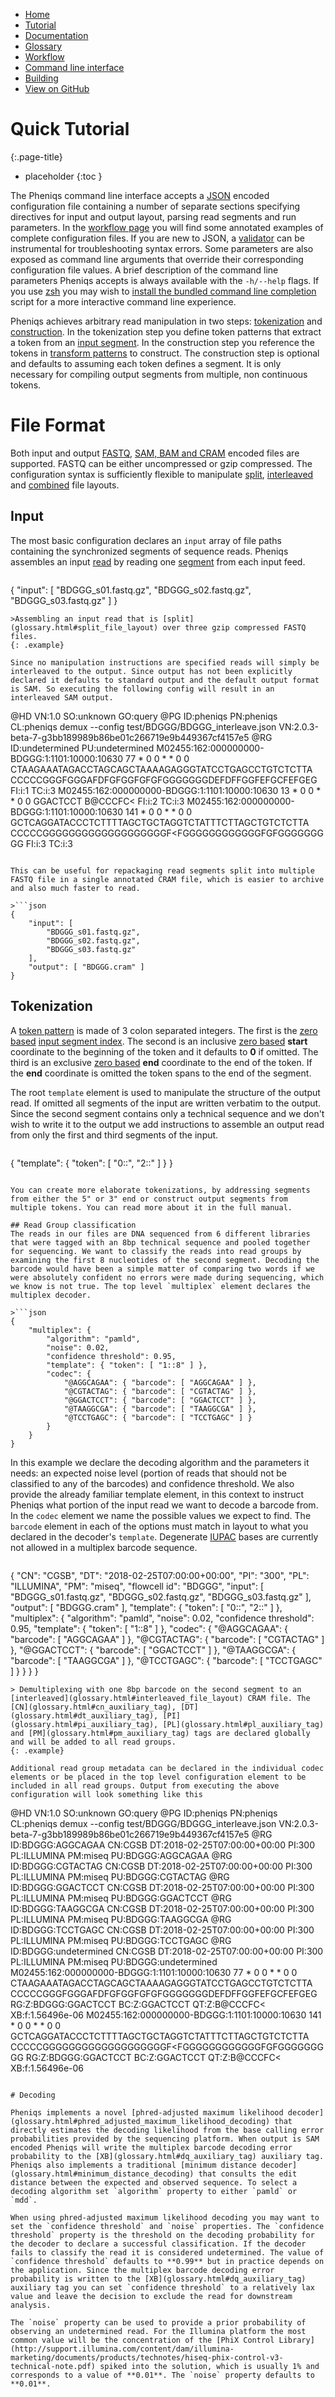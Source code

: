 <!--
    Pheniqs : PHilology ENcoder wIth Quality Statistics
    Copyright (C) 2018  Lior Galanti
    NYU Center for Genetics and System Biology

    Author: Lior Galanti <lior.galanti@nyu.edu>

    This program is free software: you can redistribute it and/or modify
    it under the terms of the GNU Affero General Public License as
    published by the Free Software Foundation, either version 3 of the
    License, or (at your option) any later version.

    This program is distributed in the hope that it will be useful,
    but WITHOUT ANY WARRANTY; without even the implied warranty of
    MERCHANTABILITY or FITNESS FOR A PARTICULAR PURPOSE.  See the
    GNU Affero General Public License for more details.

    You should have received a copy of the GNU Affero General Public License
    along with this program.  If not, see <http://www.gnu.org/licenses/>.
-->

<section id="navigation">
    <ul>
        <li><a                  href="/pheniqs/">Home</a></li>
        <li><a class="active"   href="/pheniqs/tutorial.html">Tutorial</a></li>
        <li><a                  href="/pheniqs/manual.html">Documentation</a></li>
        <li><a                  href="/pheniqs/glossary.html">Glossary</a></li>
        <li><a                  href="/pheniqs/workflow.html">Workflow</a></li>
        <li><a                  href="/pheniqs/cli.html">Command line interface</a></li>
        <li><a                  href="/pheniqs/building.html">Building</a></li>
        <li><a class="github"   href="http://github.com/biosails/pheniqs">View on GitHub</a></li>
    </ul>
    <div class="clear" />
</section>

# Quick Tutorial
{:.page-title}

* placeholder
{:toc }

The Pheniqs command line interface accepts a [JSON](https://en.wikipedia.org/wiki/JSON) encoded configuration file containing a number of separate sections specifying directives for input and output layout, parsing read segments and run parameters. In the [workflow page](workflow.html) you will find some annotated examples of complete configuration files. If you are new to JSON, a [validator](cli.html#json-validation) can be instrumental for troubleshooting syntax errors. Some parameters are also exposed as command line arguments that override their corresponding configuration file values. A brief description of the command line parameters Pheniqs accepts is always available with the `-h/--help` flags. If you use [zsh](https://en.wikipedia.org/wiki/Z_shell) you may wish to [install the bundled command line completion](cli.html#zsh-completion) script for a more interactive command line experience.

Pheniqs achieves arbitrary read manipulation in two steps: [tokenization](#tokenization) and [construction](#construction). In the tokenization step you define token patterns that extract a token from an [input segment](glossary.html#input_segment). In the construction step you reference the tokens in [transform patterns](manual.html#transform-pattern) to construct. The construction step is optional and defaults to assuming each token defines a segment. It is only necessary for compiling output segments from multiple, non continuous tokens.

# File Format
Both input and output [FASTQ](glossary.html#fastq), [SAM, BAM and CRAM](glossary.html#htslib) encoded files are supported. FASTQ can be either uncompressed or gzip compressed. The configuration syntax is sufficiently flexible to manipulate [split](glossary.html#split_file_layout), [interleaved](glossary.html#interleaved_file_layout) and [combined](glossary.html#combined_file_layout) file layouts.

## Input
The most basic configuration declares an `input` array of file paths containing the synchronized segments of sequence reads. Pheniqs assembles an input [read](glossary.html#read) by reading one [segment](glossary.html#segment) from each input feed.

>```json
{
    "input": [
        "BDGGG_s01.fastq.gz",
        "BDGGG_s02.fastq.gz",
        "BDGGG_s03.fastq.gz"
    ]
}
```
>Assembling an input read that is [split](glossary.html#split_file_layout) over three gzip compressed FASTQ files.
{: .example}

Since no manipulation instructions are specified reads will simply be interleaved to the output. Since output has not been explicitly declared it defaults to standard output and the default output format is SAM. So executing the following config will result in an interleaved SAM output.

```
@HD     VN:1.0  SO:unknown      GO:query
@PG     ID:pheniqs      PN:pheniqs      CL:pheniqs demux --config test/BDGGG/BDGGG_interleave.json      VN:2.0.3-beta-7-g3bb189989b86be01c266719e9b449367cf4157e5
@RG     ID:undetermined PU:undetermined
M02455:162:000000000-BDGGG:1:1101:10000:10630   77      *       0       0       *       *       0       0       CTAAGAAATAGACCTAGCAGCTAAAAGAGGGTATCCTGAGCCTGTCTCTTA     CCCCCGGGFGGGAFDFGFGGFGFGFGGGGGGGDEFDFFGGFEFGCFEFGEG     FI:i:1  TC:i:3
M02455:162:000000000-BDGGG:1:1101:10000:10630   13      *       0       0       *       *       0       0       GGACTCCT        B@CCCFC<        FI:i:2  TC:i:3
M02455:162:000000000-BDGGG:1:1101:10000:10630   141     *       0       0       *       *       0       0       GCTCAGGATACCCTCTTTTAGCTGCTAGGTCTATTTCTTAGCTGTCTCTTA     CCCCCGGGGGGGGGGGGGGGGGGGF<FGGGGGGGGGGGGFGFGGGGGGGGG     FI:i:3  TC:i:3
```

This can be useful for repackaging read segments split into multiple FASTQ file in a single annotated CRAM file, which is easier to archive and also much faster to read.

>```json
{
    "input": [
        "BDGGG_s01.fastq.gz",
        "BDGGG_s02.fastq.gz",
        "BDGGG_s03.fastq.gz"
    ],
    "output": [ "BDGGG.cram" ]
}
```

## Tokenization
A [token pattern](manual.html#tokenization) is made of 3 colon separated integers. The first is the [zero based](glossary.html#zero_based_coordinate) [input segment index](glossary.html#input_segment). The second is an inclusive [zero based](glossary.html#zero_based_coordinate) **start** coordinate to the beginning of the token and it defaults to **0** if omitted. The third is an exclusive [zero based](glossary.html#zero_based_coordinate) **end** coordinate to the end of the token. If the **end** coordinate is omitted the token spans to the end of the segment.

The root `template` element is used to manipulate the structure of the output read. If omitted all segments of the input are written verbatim to the output. Since the second segment contains only a technical sequence and we don't wish to write it to the output we add instructions to assemble an output read from only the first and third segments of the input.

>```json
{ "template": { "token": [ "0::", "2::" ] } }
```

You can create more elaborate tokenizations, by addressing segments from either the 5" or 3" end or construct output segments from multiple tokens. You can read more about it in the full manual.

## Read Group classification
The reads in our files are DNA sequenced from 6 different libraries that were tagged with an 8bp technical sequence and pooled together for sequencing. We want to classify the reads into read groups by examining the first 8 nucleotides of the second segment. Decoding the barcode would have been a simple matter of comparing two words if we were absolutely confident no errors were made during sequencing, which we know is not true. The top level `multiplex` element declares the multiplex decoder.

>```json
{
    "multiplex": {
        "algorithm": "pamld",
        "noise": 0.02,
        "confidence threshold": 0.95,
        "template": { "token": [ "1::8" ] },
        "codec": {
            "@AGGCAGAA": { "barcode": [ "AGGCAGAA" ] },
            "@CGTACTAG": { "barcode": [ "CGTACTAG" ] },
            "@GGACTCCT": { "barcode": [ "GGACTCCT" ] },
            "@TAAGGCGA": { "barcode": [ "TAAGGCGA" ] },
            "@TCCTGAGC": { "barcode": [ "TCCTGAGC" ] }
        }
    }
}
```

In this example we declare the decoding algorithm and the parameters it needs: an expected noise level (portion of reads that should not be classified to any of the barcodes) and confidence threshold. We also provide the already familiar template element, in this context to instruct Pheniqs what portion of the input read we want to decode a barcode from. In the `codec` element we name the possible values we expect to find. The `barcode` element in each of the options must match in layout to what you declared in the decoder's `template`. Degenerate [IUPAC](https://en.wikipedia.org/wiki/Nucleic_acid_notation) bases are currently not allowed in a multiplex barcode sequence.

>```json
{
    "CN": "CGSB",
    "DT": "2018-02-25T07:00:00+00:00",
    "PI": "300",
    "PL": "ILLUMINA",
    "PM": "miseq",
    "flowcell id": "BDGGG",
    "input": [
        "BDGGG_s01.fastq.gz",
        "BDGGG_s02.fastq.gz",
        "BDGGG_s03.fastq.gz"
    ],
    "output": [ "BDGGG.cram" ],
    "template": { "token": [ "0::", "2::" ] },
    "multiplex": {
        "algorithm": "pamld",
        "noise": 0.02,
        "confidence threshold": 0.95,
        "template": { "token": [ "1::8" ] },
        "codec": {
            "@AGGCAGAA": { "barcode": [ "AGGCAGAA" ] },
            "@CGTACTAG": { "barcode": [ "CGTACTAG" ] },
            "@GGACTCCT": { "barcode": [ "GGACTCCT" ] },
            "@TAAGGCGA": { "barcode": [ "TAAGGCGA" ] },
            "@TCCTGAGC": { "barcode": [ "TCCTGAGC" ] }
        }
    }
}
```
> Demultiplexing with one 8bp barcode on the second segment to an [interleaved](glossary.html#interleaved_file_layout) CRAM file. The [CN](glossary.html#cn_auxiliary_tag), [DT](glossary.html#dt_auxiliary_tag), [PI](glossary.html#pi_auxiliary_tag), [PL](glossary.html#pl_auxiliary_tag) and [PM](glossary.html#pm_auxiliary_tag) tags are declared globally and will be added to all read groups.
{: .example}

Additional read group metadata can be declared in the individual codec elements or be placed in the top level configuration element to be included in all read groups. Output from executing the above configuration will look something like this

```
@HD     VN:1.0  SO:unknown      GO:query
@PG     ID:pheniqs      PN:pheniqs      CL:pheniqs demux --config test/BDGGG/BDGGG_interleave.json      VN:2.0.3-beta-7-g3bb189989b86be01c266719e9b449367cf4157e5
@RG     ID:BDGGG:AGGCAGAA       CN:CGSB DT:2018-02-25T07:00:00+00:00    PI:300  PL:ILLUMINA     PM:miseq        PU:BDGGG:AGGCAGAA
@RG     ID:BDGGG:CGTACTAG       CN:CGSB DT:2018-02-25T07:00:00+00:00    PI:300  PL:ILLUMINA     PM:miseq        PU:BDGGG:CGTACTAG
@RG     ID:BDGGG:GGACTCCT       CN:CGSB DT:2018-02-25T07:00:00+00:00    PI:300  PL:ILLUMINA     PM:miseq        PU:BDGGG:GGACTCCT
@RG     ID:BDGGG:TAAGGCGA       CN:CGSB DT:2018-02-25T07:00:00+00:00    PI:300  PL:ILLUMINA     PM:miseq        PU:BDGGG:TAAGGCGA
@RG     ID:BDGGG:TCCTGAGC       CN:CGSB DT:2018-02-25T07:00:00+00:00    PI:300  PL:ILLUMINA     PM:miseq        PU:BDGGG:TCCTGAGC
@RG     ID:BDGGG:undetermined   CN:CGSB DT:2018-02-25T07:00:00+00:00    PI:300  PL:ILLUMINA     PM:miseq        PU:BDGGG:undetermined
M02455:162:000000000-BDGGG:1:1101:10000:10630   77      *       0       0       *       *       0       0       CTAAGAAATAGACCTAGCAGCTAAAAGAGGGTATCCTGAGCCTGTCTCTTA     CCCCCGGGFGGGAFDFGFGGFGFGFGGGGGGGDEFDFFGGFEFGCFEFGEG     RG:Z:BDGGG:GGACTCCT     BC:Z:GGACTCCT   QT:Z:B@CCCFC<   XB:f:1.56496e-06
M02455:162:000000000-BDGGG:1:1101:10000:10630   141     *       0       0       *       *       0       0       GCTCAGGATACCCTCTTTTAGCTGCTAGGTCTATTTCTTAGCTGTCTCTTA     CCCCCGGGGGGGGGGGGGGGGGGGF<FGGGGGGGGGGGGFGFGGGGGGGGG     RG:Z:BDGGG:GGACTCCT     BC:Z:GGACTCCT   QT:Z:B@CCCFC<   XB:f:1.56496e-06
```

# Decoding

Pheniqs implements a novel [phred-adjusted maximum likelihood decoder](glossary.html#phred_adjusted_maximum_likelihood_decoding) that directly estimates the decoding likelihood from the base calling error probabilities provided by the sequencing platform. When output is SAM encoded Pheniqs will write the multiplex barcode decoding error probability to the [XB](glossary.html#dq_auxiliary_tag) auxiliary tag. Pheniqs also implements a traditional [minimum distance decoder](glossary.html#minimum_distance_decoding) that consults the edit distance between the expected and observed sequence. To select a decoding algorithm set `algorithm` property to either `pamld` or `mdd`.

When using phred-adjusted maximum likelihood decoding you may want to set the `confidence threshold` and `noise` properties. The `confidence threshold` property is the threshold on the decoding probability for the decoder to declare a successful classification. If the decoder fails to classify the read it is considered undetermined. The value of `confidence threshold` defaults to **0.99** but in practice depends on the application. Since the multiplex barcode decoding error probability is written to the [XB](glossary.html#dq_auxiliary_tag) auxiliary tag you can set `confidence threshold` to a relatively lax value and leave the decision to exclude the read for downstream analysis.

The `noise` property can be used to provide a prior probability of observing an undetermined read. For the Illumina platform the most common value will be the concentration of the [PhiX Control Library](http://support.illumina.com/content/dam/illumina-marketing/documents/products/technotes/hiseq-phix-control-v3-technical-note.pdf) spiked into the solution, which is usually 1% and corresponds to a value of **0.01**. The `noise` property defaults to **0.01**.
